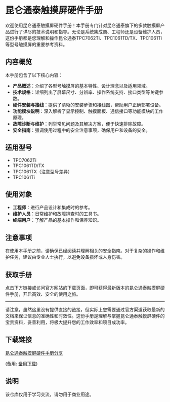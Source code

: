 # 昆仑通泰触摸屏硬件手册

欢迎使用昆仑通泰触摸屏硬件手册！本手册专门针对昆仑通泰旗下的多款触摸屏产品进行了详尽的技术说明和指导。无论是系统集成商、工程师还是设备维护人员，这份手册都是您理解和操作昆仑通泰TPC7062Ti、TPC1061TD/TX、TPC1061Ti等型号触摸屏的重要参考资料。

## 内容概览

本手册包含了以下核心内容：

- **产品概述**：介绍了各型号触摸屏的基本特性、设计理念以及适用领域。
- **技术规格**：详细列出了屏幕尺寸、分辨率、操作系统支持、接口类型等关键参数。
- **硬件安装与接线**：提供了清晰的安装步骤和接线图，帮助用户正确部署设备。
- **功能模块说明**：深入解析了显示控制、触摸面板、通信接口等功能模块的工作原理。
- **故障诊断与维护**：列举常见问题及其解决方案，便于快速排除故障。
- **安全指南**：强调使用过程中的安全注意事项，确保用户和设备的安全。

## 适用型号

- TPC7062Ti
- TPC1061TD/TX
- TPC1061TX（注意型号差异）
- TPC1061Ti

## 使用对象

- **工程师**：进行产品设计和集成时的参考。
- **维护人员**：日常维护和故障排查时的工具书。
- **终端用户**：了解产品的基本操作和保养知识。

## 注意事项

在使用本手册之前，请确保已经阅读并理解相关的安全指南。对于复杂的操作和维护任务，建议由专业人士执行，以避免设备损坏或人身伤害。

## 获取手册

点击下方链接或访问官方网站的下载页面，即可获得最新版本的昆仑通泰触摸屏硬件手册，开启高效、安全的使用之旅。

---

请注意，虽然这里没有提供直接的链接，但实际上您需要通过官方渠道获取最新的文档来保证信息的准确性和时效性。这份手册是理解与掌握昆仑通泰触摸屏硬件的宝贵资料，妥善利用，将极大提升您的工作效率和项目成功率。

## 下载链接
[昆仑通泰触摸屏硬件手册分享](https://pan.quark.cn/s/332b5e8c7884) 

(备用: [备用下载](https://pan.baidu.com/s/15JfRQnbodLrrdsWTf-p4uA?pwd=1234))

## 说明

该仓库仅用于学习交流，请勿用于商业用途。
